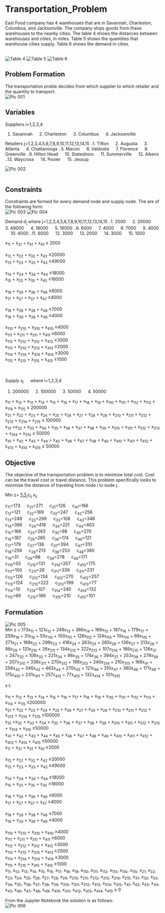 # Transportation_Problem

East Food company has 4 warehouses that are in Savannah, Charleston, Columbus, and Jacksonville.  The company ships goods from these warehouses to the nearby cities.  The table 4 shows the distances between warehouses and cities, in miles.  Table 5 shows the quantities that warehouse cities supply.  Table 6 shows the demand in cities. <br /> <br />

![Table 4](https://user-images.githubusercontent.com/59415488/177019361-dc1208b6-1261-4d63-a421-f4cd6e377ebc.jpg)
![Table 5](https://user-images.githubusercontent.com/59415488/177019367-2a7b0766-eb58-48af-97eb-2a872352c340.jpg)
![Table 6](https://user-images.githubusercontent.com/59415488/177019370-2f43e3e8-379e-4430-aec0-c6200a151660.jpg)

## Problem Formation

The transportation proble decides from which supplier to which retailer and the quantity to transport. <br />
![Pic 001](https://user-images.githubusercontent.com/59415488/177240184-b156a520-df10-4d57-add2-999cf3fd14f8.jpg)

## Variables

Suppliers	i=1,2,3,4
  1. Savannah	&emsp;	2. Charleston	&emsp;	3. Columbus	&emsp;	4. Jacksonville

Retailers	j=1,2,3,4,5,6,7,8,9,10,11,12,13,14,15
  ..1. Tifton	&emsp;	2. Augusta	&emsp;	3. Atlanta	&emsp;	4. Chattanooga
  ..5. Macon	&emsp;	6. Valdosta	&emsp;	7. Florence	&emsp;	8. Greenville
  ..9. Hilton Head	&emsp; 10. Statesboro	&emsp; 11. Summerville	&emsp; 12. Aikens
  ..13. Waycross	&emsp; 14. Pooler		&emsp; 15. Jessup
  
![Pic 002](https://user-images.githubusercontent.com/59415488/177240325-b893c4db-573a-4279-b28a-dbcb4b54cbd7.jpg)
<br /> <br />
## Constraints
Constraints are formed for every demand node and supply node. The are of the following form: <br />
![Pic 003](https://user-images.githubusercontent.com/59415488/177241372-39ee88d2-2f6a-48c7-b492-805c4861520a.jpg)
![Pic 004](https://user-images.githubusercontent.com/59415488/177241380-2e23df24-306d-489f-948e-1c4ba77ab53d.jpg)

Demand	d<sub>j</sub> where j=1,2,3,4,5,6,7,8,9,10,11,12,13,14,15
..1. 2000	&emsp; 2. 20000	&emsp; 3. 49000	&emsp; 4. 18000	&emsp; 5. 16000
..6. 6000	&emsp; 7. 4000	&emsp; 8. 7000	&emsp; 9. 4000	&emsp; 10. 4000
..11. 6000	&emsp; 12. 3000	&emsp; 13. 2000	&emsp; 14. 3000	&emsp; 15. 1000

x<sub>11</sub> + x<sub>21</sub> + x<sub>31</sub> + x<sub>41</sub>  ≥ 2000 <br />	
x<sub>12</sub> + x<sub>22</sub> + x<sub>32</sub> + x<sub>42</sub>  ≥20000 <br />
x<sub>13</sub> + x<sub>23</sub> + x<sub>33</sub> + x<sub>43</sub>  ≥49000 <br />		
x<sub>14</sub> + x<sub>24</sub> + x<sub>34</sub> + x<sub>44</sub>  ≥18000 <br />
x<sub>15</sub> + x<sub>25</sub> + x<sub>35</sub> + x<sub>45</sub>  ≥16000 <br />		
x<sub>16</sub> + x<sub>26</sub> + x<sub>36</sub> + x<sub>46</sub>  ≥6000 <br />
x<sub>17</sub> + x<sub>27</sub> + x<sub>37</sub> + x<sub>47</sub>  ≥4000 <br />		
x<sub>18</sub> + x<sub>28</sub> + x<sub>38</sub> + x<sub>48</sub>  ≥7000 <br />
x<sub>19</sub> + x<sub>29</sub> + x<sub>39</sub> + x<sub>49</sub>  ≥4000 <br />		
x<sub>110</sub> + x<sub>210</sub> + x<sub>310</sub> + x<sub>410</sub>  ≥4000 <br />
x<sub>111</sub> + x<sub>211</sub> + x<sub>311</sub> + x<sub>411</sub>  ≥6000 <br />
x<sub>112</sub> + x<sub>212</sub> + x<sub>312</sub> + x<sub>412</sub>  ≥3000 <br />
x<sub>113</sub> + x<sub>213</sub> + x<sub>313</sub> + x<sub>413</sub>  ≥2000 <br />	
x<sub>114</sub> + x<sub>214</sub> + x<sub>314</sub> + x<sub>414</sub>  ≥3000 <br />
x<sub>115</sub> + x<sub>215</sub> + x<sub>315</sub> + x<sub>415</sub>  ≥1000 <br />
<br /> <br />

Supply	s<sub>i</sub> &emsp; where i=1,2,3,4
1. 200000	&emsp; 2. 100000	&emsp; 3. 50000	&emsp; 4. 50000

x<sub>11</sub> + x<sub>12</sub> + x<sub>13</sub> + x<sub>14</sub> + x<sub>15</sub> + x<sub>16</sub> + x<sub>17</sub> + x<sub>18</sub> + x<sub>19</sub> + x<sub>110</sub> + x<sub>111</sub> + x<sub>112</sub> + x<sub>113</sub> + x<sub>114</sub> + x<sub>115</sub>  ≤ 200000 <br /> 
x<sub>21</sub> + x<sub>22</sub> + x<sub>23</sub> + x<sub>24</sub> + x<sub>25</sub> + x<sub>26</sub> + x<sub>27</sub> + x<sub>28</sub> + x<sub>29</sub> + x<sub>210</sub> + x<sub>211</sub> + x<sub>212</sub> + x<sub>213</sub> + x<sub>214</sub> + x<sub>215</sub>  ≤ 100000 <br /> 
x<sub>31</sub> +x<sub>32</sub> + x<sub>33</sub> + x<sub>34</sub> + x<sub>35</sub> + x<sub>36</sub> + x<sub>37</sub> + x<sub>38</sub> + x<sub>39</sub> + x<sub>310</sub> + x<sub>311</sub> + x<sub>312</sub> + x<sub>313</sub> + x<sub>314</sub> + x<sub>315</sub> ≤ 50000 <br /> 
x<sub>41</sub> + x<sub>42</sub> + x<sub>43</sub> + x<sub>44</sub> + x<sub>45</sub> + x<sub>46</sub> + x<sub>47</sub> + x<sub>48</sub> + x<sub>49</sub> + x<sub>410</sub> + x<sub>411</sub> + x<sub>412</sub> + x<sub>413</sub> + x<sub>414</sub> + x<sub>415</sub> ≤ 50000 <br /> 


## Objective

The objective of the transportation problem is to minimize total cost.  Cost can be the travel cost or travel distance.  This problem specifically looks to minimize the distance of traveling from node i to node j. <br />

Min z= ∑<sub>i</sub>∑<sub>j</sub>c<sub>ij</sub> x<sub>ij</sub> 

c<sub>11</sub>=173 	&emsp; c<sub>21</sub>=271	&emsp; c<sub>31</sub>=126	&emsp; c<sub>41</sub>=166 <br />
c<sub>12</sub>=121 	&emsp; c<sub>22</sub>=169	&emsp; c<sub>32</sub>=247	&emsp; c<sub>42</sub>=256 <br />
c<sub>13</sub>=249 	&emsp; c<sub>23</sub>=299	&emsp; c<sub>33</sub>=108	&emsp; c<sub>43</sub>=346 <br />
c<sub>14</sub>=366 	&emsp; c<sub>24</sub>=416	&emsp; c<sub>34</sub>=221	&emsp; c<sub>44</sub>=463 <br />
c<sub>15</sub>=166 	&emsp; c<sub>25</sub>=263	&emsp; c<sub>35</sub>=98	&emsp; c<sub>45</sub>=270 <br />
c<sub>16</sub>=187 	&emsp; c<sub>26</sub>=285	&emsp; c<sub>36</sub>=174	&emsp; c<sub>46</sub>=121 <br />
c<sub>17</sub>=179 	&emsp; c<sub>27</sub>=136	&emsp; c<sub>37</sub>=394	&emsp; c<sub>47</sub>=310 <br />
c<sub>18</sub>=259 	&emsp; c<sub>28</sub>=213	&emsp; c<sub>38</sub>=253	&emsp; c<sub>48</sub>=380 <br />
c<sub>19</sub>=31 	&emsp; c<sub>29</sub>=98	&emsp; c<sub>39</sub>=278	&emsp; c<sub>49</sub>=171 <br />
c<sub>110</sub>=55 	&emsp; c<sub>210</sub>=131	&emsp; c<sub>310</sub>=207	&emsp; c<sub>410</sub>=175 <br />
c<sub>111</sub>=100 &emsp; c<sub>211</sub>=26	&emsp; c<sub>311</sub>=339	&emsp; c<sub>411</sub>=231 <br />
c<sub>112</sub>=126 &emsp; c<sub>212</sub>=134	&emsp; c<sub>312</sub>=270	&emsp; c<sub>412</sub>=257 <br />
c<sub>113</sub>=124 &emsp; c<sub>213</sub>=222	&emsp; c<sub>313</sub>=199	&emsp; c<sub>413</sub>=77 <br />
c<sub>114</sub>=10 	&emsp; c<sub>214</sub>=107	&emsp; c<sub>314</sub>=240	&emsp; c<sub>414</sub>=132 <br />
c<sub>115</sub>=69 	&emsp; c<sub>215</sub>=166	&emsp; c<sub>315</sub>=210	&emsp; c<sub>415</sub>=101 <br />

## Formulation
![Pic 005](https://user-images.githubusercontent.com/59415488/177241826-f1dcaf45-fa47-4aa0-adb9-fcb87b60f043.jpg)
<br />
Min z = 173x<sub>11</sub> + 121x<sub>12</sub> + 249x<sub>13</sub> + 366x<sub>14</sub> + 166x<sub>15</sub> + 187x<sub>16</sub> + 179x<sub>17</sub> + 259x<sub>18</sub> + 31x<sub>19</sub> + 55x<sub>110</sub> + 100x<sub>111</sub> + 126x<sub>112</sub> + 124x<sub>113</sub> + 10x<sub>114</sub> + 69x<sub>115</sub> + 271x<sub>21</sub> + 169x<sub>22</sub> + 299x<sub>23</sub> + 416x<sub>24</sub> + 263x<sub>25</sub> + 285x<sub>26</sub> + 136x<sub>27</sub> + 213x<sub>28</sub> + 98x<sub>29</sub> + 131x<sub>210</sub> + 26x<sub>211</sub> + 134x<sub>212</sub> + 222x<sub>213</sub> + 107x<sub>214</sub> + 166x<sub>215</sub> + 126x<sub>31</sub> + 247x<sub>32</sub> + 108x<sub>33</sub> + 221x<sub>34</sub> + 98x<sub>35</sub> + 174x<sub>36</sub> + 394x<sub>37</sub> + 253x<sub>38</sub> + 278x<sub>39</sub> + 207x<sub>310</sub> +
        339x<sub>311</sub> + 270x<sub>312</sub> + 199x<sub>313</sub> + 240x<sub>314</sub> + 210x<sub>315</sub> + 166x<sub>41</sub> + 256x<sub>42</sub> + 346x<sub>43</sub> + 463x<sub>44</sub> + 270x<sub>45</sub> + 121x<sub>46</sub> + 310x<sub>47</sub> + 380x<sub>48</sub> + 171x<sub>49</sub> + 175x<sub>410</sub> +   231x<sub>411</sub> + 257x<sub>412</sub> + 77x<sub>413</sub> + 132x<sub>414</sub> + 101x<sub>415</sub><br />

s.t. <br /> <br />
x<sub>11</sub> + x<sub>12</sub> + x<sub>13</sub> + x<sub>14</sub> + x<sub>15</sub> + x<sub>16</sub> + x<sub>17</sub> + x<sub>18</sub> + x<sub>19</sub> + x<sub>110</sub> + x<sub>111</sub> + x<sub>112</sub> + x<sub>113</sub> + x<sub>114</sub> + x<sub>115</sub>  ≤200000 <br />
x<sub>21</sub> + x<sub>22</sub> + x<sub>23</sub> + x<sub>24</sub> + x<sub>25</sub> + x<sub>26</sub> + x<sub>27</sub> + x<sub>28</sub> + x<sub>29</sub> + x<sub>210</sub> + x<sub>211</sub> + x<sub>212</sub> + x<sub>213</sub> + x<sub>214</sub> + x<sub>215</sub>  ≤100000 <br />
x<sub>31</sub> +x<sub>32</sub> + x<sub>33</sub> + x<sub>34</sub> + x<sub>35</sub> + x<sub>36</sub> + x<sub>37</sub> + x<sub>38</sub> + x<sub>39</sub> + x<sub>310</sub> + x<sub>311</sub> + x<sub>312</sub> + x<sub>313</sub> + x<sub>314</sub> + x<sub>315</sub>  ≤50000 <br />
x<sub>41</sub> + x<sub>42</sub> + x<sub>43</sub> + x<sub>44</sub> + x<sub>45</sub> + x<sub>46</sub> + x<sub>47</sub> + x<sub>48</sub> + x<sub>49</sub> + x<sub>410</sub> + x<sub>411</sub> + x<sub>412</sub> + x<sub>413</sub> + x<sub>414</sub> + x<sub>415</sub>  ≤50000 <br />
x<sub>11</sub> + x<sub>21</sub> + x<sub>31</sub> + x<sub>41</sub>  ≥2000 <br /> 		
x<sub>12</sub> + x<sub>22</sub> + x<sub>32</sub> + x<sub>42</sub>   ≥20000 <br />
x<sub>13</sub> + x<sub>23</sub> + x<sub>33</sub> + x<sub>43</sub>  ≥49000 <br />		
x<sub>14</sub> + x<sub>24</sub> + x<sub>34</sub> + x<sub>44</sub>  ≥18000 <br />
x<sub>15</sub> + x<sub>25</sub> + x<sub>35</sub> + x<sub>45</sub>  ≥16000 <br />		
x<sub>16</sub> + x<sub>26</sub> + x<sub>36</sub> + x<sub>46</sub>  ≥6000 <br />
x<sub>17</sub> + x<sub>27</sub> + x<sub>37</sub> + x<sub>47</sub>  ≥4000 <br />		
x<sub>18</sub> + x<sub>28</sub> + x<sub>38</sub> + x<sub>48</sub>   ≥7000 <br />
x<sub>19</sub> + x<sub>29</sub> + x<sub>39</sub> + x<sub>49</sub>  ≥4000 <br />		
x<sub>110</sub> + x<sub>210</sub> + x<sub>310</sub> + x<sub>410</sub>  ≥4000 <br />
x<sub>111</sub> + x<sub>211</sub> + x<sub>311</sub> + x<sub>411</sub>  ≥6000	<br />
x<sub>112</sub> + x<sub>212</sub> + x<sub>312</sub> + x<sub>412</sub>  ≥3000 <br />
x<sub>113</sub> + x<sub>213</sub> + x<sub>313</sub> + x<sub>413</sub>  ≥2000	<br />
x<sub>114</sub> + x<sub>214</sub> + x<sub>314</sub> + x<sub>414</sub>  ≥3000 <br />
x<sub>115</sub> + x<sub>215</sub> + x<sub>315</sub> + x<sub>415</sub>  ≥1000 <br />
x<sub>11</sub>, x<sub>12</sub>, x<sub>13</sub>, x<sub>14</sub>, x<sub>15</sub>, x<sub>16</sub>, x<sub>17</sub>, x<sub>18</sub>, x<sub>19</sub>, x<sub>110</sub>, x<sub>111</sub>, x<sub>112</sub>, x<sub>113</sub>, x<sub>114</sub>, x<sub>115</sub>, x<sub>21</sub>, x<sub>22</sub>, x<sub>23</sub>, x<sub>24</sub>, x<sub>25</sub>, x<sub>26</sub>, x<sub>27</sub>, x<sub>28</sub>, x<sub>29</sub>, x<sub>210</sub>, x<sub>211</sub>, x<sub>212</sub>, x<sub>213</sub>, x<sub>214</sub>, x<sub>215</sub>, x<sub>31</sub>, x<sub>32</sub>, x<sub>33</sub>, x<sub>34</sub>, x<sub>35</sub>, x<sub>36</sub>, x<sub>37</sub>, x<sub>38</sub>, x<sub>39</sub>, x<sub>310</sub>, x<sub>311</sub>, x<sub>312</sub>, x<sub>313</sub>, x<sub>314</sub>, x<sub>315</sub>, x<sub>41</sub>, x<sub>42</sub>, x<sub>43</sub>, x<sub>44</sub>, x<sub>45</sub>, x<sub>46</sub>, x<sub>47</sub>, x<sub>48</sub>, x<sub>49</sub>, x<sub>410</sub>, x<sub>411</sub>, x<sub>412</sub>, x<sub>413</sub>, x<sub>414</sub>, x<sub>415</sub>   ≥ 0  

From the Jupyter Notebook the solution is as follows: <br />
![Pic 006](https://user-images.githubusercontent.com/59415488/177242110-b1e67184-595c-42da-b849-51cf6649f537.jpg)
